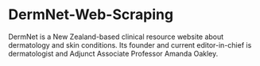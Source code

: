 # DermNet-Web-Scraping
DermNet is a New Zealand-based clinical resource website about dermatology and skin conditions. Its founder and current editor-in-chief is dermatologist and Adjunct Associate Professor Amanda Oakley.
